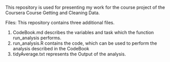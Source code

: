 This repository is used for presenting my work for the course project of the Coursera Course Getting and Cleaning Data.

Files:
This repository contains three additional files.
1. CodeBook.md describes the variables and task which the function run_analysis performs.
2. run_analysis.R contains the code, which can be used to perform the analysis described in the CodeBook
3. tidyAverage.txt represents the Output of the analysis.
